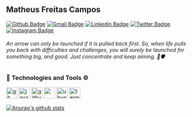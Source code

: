 ## Matheus Freitas Campos

[![Github Badge](https://img.shields.io/badge/-Github-000?style=flat-square&logo=Github&logoColor=white&link=https://github.com/MatheusFC2)](https://github.com/MatheusFC2)
[![Gmail Badge](https://img.shields.io/badge/-Gmail-D14836?&style=flat-square&logo=Gmail&logoColor=white&link=mailto:matheusfreitascampos@gmail.com)](mailto:matheusfreitascampos@gmail.com)
[![Linkedin Badge](https://img.shields.io/badge/-LinkedIn-blue?style=flat-square&logo=Linkedin&logoColor=white&link=https://www.linkedin.com/in/matheus-freitas-campos-235305137/)](https://www.linkedin.com/in/matheus-freitas-campos-235305137/)
[![Twitter Badge](https://img.shields.io/badge/-Twitter-1ca0f1?style=flat-square&labelColor=1ca0f1&logo=twitter&logoColor=white&link=https://twitter.com/MathFC2)](https://twitter.com/MathFC2)
[![Instagram Badge](https://img.shields.io/badge/instagram-%23E4405F.svg?&style=flat-square&logo=instagram&logoColor=white)](https://www.instagram.com/matheusfc_2/?hl=pt-br)

###### An arrow can only be launched if it is pulled back first. So, when life pulls you back with difficulties and challenges, you will surely be launched for something big, and good. Just concentrate and keep aiming. 🏹🛡

### 🚀 Technologies and Tools ⚙
<div class="row">
  <img src="https://devicons.github.io/devicon/devicon.git/icons/git/git-original.svg" alt="git" width="30" height="30"/>
  <img src="https://devicons.github.io/devicon/devicon.git/icons/javascript/javascript-original.svg" alt="javascript" width="30" height="30"/>
  <img src="https://devicon.dev/devicon.git/icons/github/github-original.svg" alt="github" width="30" height="30"/>
  <img src="https://cdn.svgporn.com/logos/visual-studio-code.svg" height="30">
  <img src="https://cdn.svgporn.com/logos/ubuntu.svg" height="30" alt="ubuntu" width="30">
  <img src="https://cdn.svgporn.com/logos/terminal.svg" height="30" alt="terminal" width="30">
</div>

[![Anurag's github stats](https://github-readme-stats.vercel.app/api?username=MatheusFC2)](https://github.com/anuraghazra/github-readme-stats)
